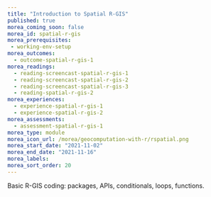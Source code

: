 ```yaml
---
title: "Introduction to Spatial R-GIS"
published: true
morea_coming_soon: false
morea_id: spatial-r-gis
morea_prerequisites:
 - working-env-setup
morea_outcomes:
  - outcome-spatial-r-gis-1
morea_readings:
  - reading-screencast-spatial-r-gis-1
  - reading-screencast-spatial-r-gis-2
  - reading-screencast-spatial-r-gis-3
  - reading-spatial-r-gis-2
morea_experiences:
  - experience-spatial-r-gis-1  
  - experience-spatial-r-gis-2
morea_assessments:
  - assessment-spatial-r-gis-1
morea_type: module
morea_icon_url: /morea/geocomputation-with-r/rspatial.png
morea_start_date: "2021-11-02"
morea_end_date: "2021-11-16"
morea_labels:
morea_sort_order: 20
---
```


Basic R-GIS coding: packages, APIs, conditionals, loops, functions.

